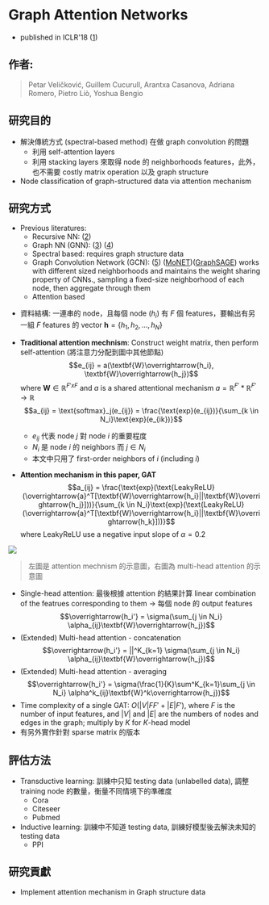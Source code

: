 # Graph Attention Networks
* published in ICLR'18 ([1][1])

[1]: https://arxiv.org/abs/1710.10903 

## 作者: 
> Petar Veličković, 
> Guillem Cucurull, 
> Arantxa Casanova, 
> Adriana Romero, 
> Pietro Liò, 
> Yoshua Bengio

## 研究目的
* 解決傳統方式 (spectral-based method) 在做 graph convolution 的問題
    * 利用 self-attention layers
    * 利用 stacking layers 來取得 node 的 neighborhoods features，此外，也不需要 costly matrix operation 以及 graph structure
* Node classification of graph-structured data via attention mechanism

## 研究方式
* Previous literatures:
    * Recursive NN: ([2][2])
    * Graph NN (GNN): ([3][3]) ([4][4])
    * Spectral based: requires graph structure data
    * Graph Convolution Network (GCN): ([5][5]) ([MoNET][6])([GraphSAGE][7]) works with different sized neighborhoods and maintains the weight sharing property of CNNs., sampling a fixed-size neighborhood of each node, then aggregate through them
    * Attention based

[2]: https://pdfs.semanticscholar.org/3edf/d97cf8657e02d2c796db9aa412ceb077b0eb.pdf
[3]: https://www.researchgate.net/profile/Franco_Scarselli/publication/4202380_A_new_model_for_earning_in_raph_domains/links/0c9605188cd580504f000000/A-new-model-for-earning-in-raph-domains.pdf
[4]: https://persagen.com/files/misc/scarselli2009graph.pdf
[5]: https://arxiv.org/abs/1509.09292
[6]: https://arxiv.org/abs/1611.08402
[7]: https://arxiv.org/abs/1706.02216

* 資料結構: 一連串的 node，且每個 node ($h_i$) 有 $\textit{F}$ 個 features，要輸出有另一組 $\textit{F}$ features 的 vector $\textbf{h} = \{h_1, h_2, ..., h_N\}$

* $\textbf{Traditional attention mechnism}$: Construct weight matrix, then perform self-attention (將注意力分配到圖中其他節點) $$e_{ij} = a(\textbf{W}\overrightarrow{h_i}, \textbf{W}\overrightarrow{h_j})$$ where $\textbf{W} \in \mathbb{R}^{F' x F}$ and $a$ is a shared attentional mechanism $a =  \mathbb{R}^{F'} * \mathbb{R}^{F'} \rightarrow \mathbb{R}$ $$a_{ij} = \text{softmax}_j(e_{ij}) = \frac{\text{exp}(e_{ij})}{\sum_{k \in N_i}\text{exp}(e_{ik})}$$
    * $e_{ij}$ 代表 node $j$ 對 node $i$ 的重要程度
    * $N_i$ 是 node $i$ 的 neighbors 而 $j \in N_i$
    * 本文中只用了 first-order neighbors of $i$ (including $i$)
* $\textbf{Attention mechanism in this paper, GAT}$ $$a_{ij} = \frac{\text{exp}(\text{LeakyReLU}(\overrightarrow{a}^T[\textbf{W}\overrightarrow{h_i}||\textbf{W}\overrightarrow{h_j}]))}{\sum_{k \in N_i}\text{exp}(\text{LeakyReLU}(\overrightarrow{a}^T[\textbf{W}\overrightarrow{h_i}||\textbf{W}\overrightarrow{h_k}]))}$$ where LeakyReLU use a negative input slope of $\alpha = 0.2$

![](https://i.imgur.com/VUmp4d5.png)
> 左圖是 attention mechnism 的示意圖，右圖為 multi-head attention 的示意圖

* Single-head attention: 最後根據 attention 的結果計算 linear combination of the featrues corresponding to them -> 每個 node 的 output features $$\overrightarrow{h_i'} = \sigma(\sum_{j \in N_i} \alpha_{ij}\textbf{W}\overrightarrow{h_j})$$
* (Extended) Multi-head attention - concatenation $$\overrightarrow{h_i'} = ||^K_{k=1} \sigma(\sum_{j \in N_i} \alpha_{ij}\textbf{W}\overrightarrow{h_j})$$
* (Extended) Multi-head attention - averaging $$\overrightarrow{h_i'} = \sigma(\frac{1}{K}\sum^K_{k=1}\sum_{j \in N_i} \alpha^k_{ij}\textbf{W}^k\overrightarrow{h_j})$$
* Time complexity of a single GAT: $O(|V|FF' + |E|F')$, where $F$ is the number of input features, and $|V|$ and $|E|$ are the numbers of nodes and edges in the graph; multiply by $K$ for $K$-head model
* 有另外實作針對 sparse matrix 的版本

## 評估方法
* Transductive learning: 訓練中只知 testing data (unlabelled data), 調整 training node 的數量，衡量不同情境下的準確度
    * Cora
    * Citeseer
    * Pubmed
* Inductive learning: 訓練中不知道 testing data, 訓練好模型後去解決未知的 testing data
    * PPI

## 研究貢獻
* Implement attention mechanism in Graph structure data



